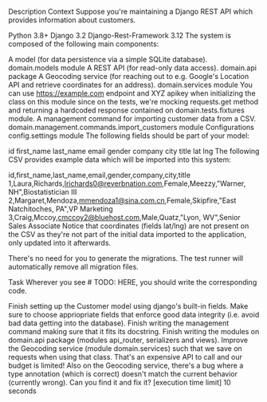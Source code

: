 Description
Context
Suppose you're maintaining a Django REST API which provides information about customers.

Python 3.8+
Django 3.2
Django-Rest-Framework 3.12
The system is composed of the following main components:

A model (for data persistence via a simple SQLite database).
domain.models module
A REST API (for read-only data access).
domain.api package
A Geocoding service (for reaching out to e.g. Google's Location API and retrieve coordinates for an address).
domain.services module
You can use https://example.com endpoint and XYZ apikey when initializing the class on this module since on the tests, we're mocking requests.get method and returning a hardcoded response contained on domain.tests.fixtures module.
A management command for importing customer data from a CSV.
domain.management.commands.import_customers module
Configurations
config.settings module
The following fields should be part of your model:

id
first_name
last_name
email
gender
company
city
title
lat
lng
The following CSV provides example data which will be imported into this system:

id,first_name,last_name,email,gender,company,city,title
1,Laura,Richards,lrichards0@reverbnation.com,Female,Meezzy,"Warner, NH",Biostatistician III
2,Margaret,Mendoza,mmendoza1@sina.com.cn,Female,Skipfire,"East Natchitoches, PA",VP Marketing
3,Craig,Mccoy,cmccoy2@bluehost.com,Male,Quatz,"Lyon, WV",Senior Sales Associate
Notice that coordinates (fields lat/lng) are not present on the CSV as they're not part of the initial data imported to the application, only updated into it afterwards.

There's no need for you to generate the migrations. The test runner will automatically remove all migration files.

Task
Wherever you see # TODO: HERE, you should write the corresponding code.

Finish setting up the Customer model using django's built-in fields. Make sure to choose appriopriate fields that enforce good data integrity (i.e. avoid bad data getting into the database).
Finish writing the management command making sure that it fits its docstring.
Finish writing the modules on domain.api package (modules api_router, serializers and views).
Improve the Geocoding service (module domain.services) such that we save on requests when using that class. That's an expensive API to call and our budget is limited!
Also on the Geocoding service, there's a bug where a type annotation (which is correct) doesn't match the current behavior (currently wrong). Can you find it and fix it?
[execution time limit] 10 seconds